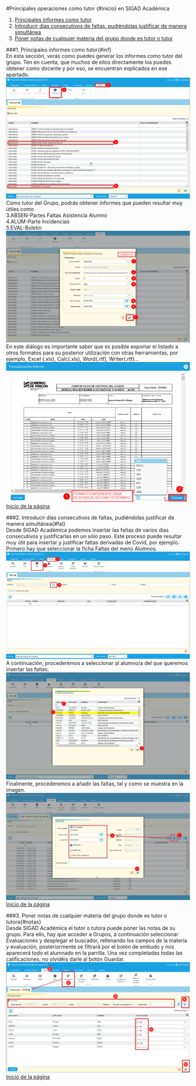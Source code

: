 #Principales operaciones como tutor {#inicio} en SIGAD Académica

1. [Principales informes como tutor](#inf)  
2. [Introducir días consecutivos de faltas, pudiéndolas justificar de manera simultánea](#fal)  
3. [Poner notas de cualquier materia del grupo donde es tutor o tutor](#notas)
  

###1. Principales informes como tutor{#inf}  
En esta sección, verás como puedes generar los informes como tutor del grupo. Ten en cuenta, que muchos de ellos directamente los puedes obtener como docente y por eso, se encuentran explicados en ese apartado.
![Informes 1](https://raw.githubusercontent.com/catedu/curso-basico-sigad/master/img/academica/tutor/imprimir_informes/1.png)  
Como tutor del Grupo, podrás obtener informes que pueden resultar muy útiles como  
3.ABSEN-Partes Faltas Asistencia Alumno  
4.ALUM-Parte Incidencias  
5.EVAL-Boletín  
![Informes 2](https://raw.githubusercontent.com/catedu/curso-basico-sigad/master/img/academica/tutor/imprimir_informes/2.png)  
En este diálogo es importante saber que es posible exportar el listado a otros formatos para su posterior utilización con otras herramientas, por ejemplo, Excel (.xls), Calc(.xls), Word(.rtf), Writer(.rtf)...
![Informes 3](https://raw.githubusercontent.com/catedu/curso-basico-sigad/master/img/academica/tutor/imprimir_informes/3.png)  
[Inicio de la página](#inicio)

###2. Introducir días consecutivos de faltas, pudiéndolas justificar de manera simultánea{#fal}  
Desde SIGAD Académica podemos insertar las faltas de varios días consecutivos y justificarlas en un sólo paso. Este proceso puede resultar muy útil para insertar y justificar faltas derivadas de Covid, por ejemplo.
Primero hay que seleccionar la ficha Faltas del menú Alumnos.  
![Faltas 1](https://raw.githubusercontent.com/catedu/curso-basico-sigad/master/img/academica/tutor/insertar_faltas/1.png)   
A continuación, procederemos a seleccionar al alumno/a del que queremos insertar las faltas.  
![Faltas 2](https://raw.githubusercontent.com/catedu/curso-basico-sigad/master/img/academica/tutor/insertar_faltas/2.png)  
Finalmente, procederemos a añadir las faltas, tal y como se muestra en la imagen.  
![Faltas 3](https://raw.githubusercontent.com/catedu/curso-basico-sigad/master/img/academica/tutor/insertar_faltas/3.png)  
[Inicio de la página](#inicio)

###3. Poner notas de cualquier materia del grupo donde es tutor o tutora{#notas}   
Desde SIGAD Académica el tutor o tutora puede poner las notas de su grupo. Para ello, hay que acceder a Grupos, a continuación seleccionar Evaluaciones y desplegar el buscador, rellenando los campos de la materia y evaluación, posteriormente se filtrará por el botón de embudo y nos aparecerá todo el alumnado en la parrilla. Una vez completadas todas las calificaciones, no olvidéis darle al botón Guardar. 
![Notas](https://raw.githubusercontent.com/catedu/curso-basico-sigad/master/img/academica/tutor/poner_notas/1.png)       
[Inicio de la página](#inicio)  
